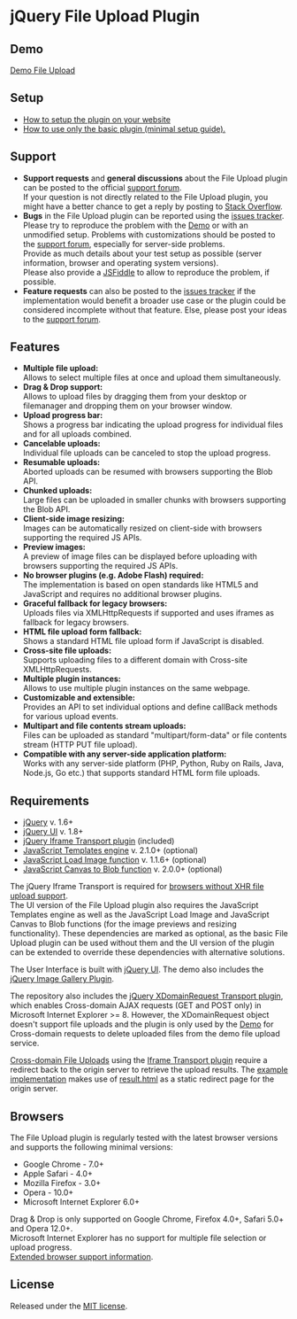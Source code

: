 # jQuery File Upload Plugin

## Demo
[Demo File Upload](http://blueimp.github.com/jQuery-File-Upload/)

## Setup
* [How to setup the plugin on your website](https://github.com/blueimp/jQuery-File-Upload/wiki/Setup)
* [How to use only the basic plugin (minimal setup guide).](https://github.com/blueimp/jQuery-File-Upload/wiki/Basic-plugin)

## Support
* **Support requests** and **general discussions** about the File Upload plugin can be posted to the official [support forum](https://groups.google.com/d/forum/jquery-fileupload).  
If your question is not directly related to the File Upload plugin, you might have a better chance to get a reply by posting to [Stack Overflow](http://stackoverflow.com/questions/tagged/blueimp+jquery+file-upload). 
* **Bugs** in the File Upload plugin can be reported using the [issues tracker](https://github.com/blueimp/jQuery-File-Upload/issues).  
Please try to reproduce the problem with the [Demo](http://blueimp.github.com/jQuery-File-Upload/) or with an unmodified setup. Problems with customizations should be posted to the [support forum](https://groups.google.com/d/forum/jquery-fileupload), especially for server-side problems.  
Provide as much details about your test setup as possible (server information, browser and operating system versions).  
Please also provide a [JSFiddle](http://jsfiddle.net/) to allow to reproduce the problem, if possible.
* **Feature requests** can also be posted to the [issues tracker](https://github.com/blueimp/jQuery-File-Upload/issues) if the implementation would benefit a broader use case or the plugin could be considered incomplete without that feature. Else, please post your ideas to the [support forum](https://groups.google.com/d/forum/jquery-fileupload).

## Features
* **Multiple file upload:**  
  Allows to select multiple files at once and upload them simultaneously.
* **Drag & Drop support:**  
  Allows to upload files by dragging them from your desktop or filemanager and dropping them on your browser window.
* **Upload progress bar:**  
  Shows a progress bar indicating the upload progress for individual files and for all uploads combined.
* **Cancelable uploads:**  
  Individual file uploads can be canceled to stop the upload progress.
* **Resumable uploads:**  
  Aborted uploads can be resumed with browsers supporting the Blob API.
* **Chunked uploads:**  
  Large files can be uploaded in smaller chunks with browsers supporting the Blob API.
* **Client-side image resizing:**  
  Images can be automatically resized on client-side with browsers supporting the required JS APIs.
* **Preview images:**  
  A preview of image files can be displayed before uploading with browsers supporting the required JS APIs.
* **No browser plugins (e.g. Adobe Flash) required:**  
  The implementation is based on open standards like HTML5 and JavaScript and requires no additional browser plugins.
* **Graceful fallback for legacy browsers:**  
  Uploads files via XMLHttpRequests if supported and uses iframes as fallback for legacy browsers.
* **HTML file upload form fallback:**  
  Shows a standard HTML file upload form if JavaScript is disabled.
* **Cross-site file uploads:**  
  Supports uploading files to a different domain with Cross-site XMLHttpRequests.
* **Multiple plugin instances:**  
  Allows to use multiple plugin instances on the same webpage.
* **Customizable and extensible:**  
  Provides an API to set individual options and define callBack methods for various upload events.
* **Multipart and file contents stream uploads:**  
  Files can be uploaded as standard "multipart/form-data" or file contents stream (HTTP PUT file upload).
* **Compatible with any server-side application platform:**  
  Works with any server-side platform (PHP, Python, Ruby on Rails, Java, Node.js, Go etc.) that supports standard HTML form file uploads.

## Requirements
* [jQuery](http://jquery.com/) v. 1.6+
* [jQuery UI](http://jqueryui.com/) v. 1.8+
* [jQuery Iframe Transport plugin](https://github.com/blueimp/jQuery-File-Upload/blob/master/jquery.iframe-transport.js) (included)
* [JavaScript Templates engine](https://github.com/blueimp/JavaScript-Templates) v. 2.1.0+ (optional)
* [JavaScript Load Image function](https://github.com/blueimp/JavaScript-Load-Image) v. 1.1.6+ (optional)
* [JavaScript Canvas to Blob function](https://github.com/blueimp/JavaScript-Canvas-to-Blob) v. 2.0.0+ (optional)

The jQuery Iframe Transport is required for [browsers without XHR file upload support](https://github.com/blueimp/jQuery-File-Upload/wiki/Browser-support).  
The UI version of the File Upload plugin also requires the JavaScript Templates engine as well as the JavaScript Load Image and JavaScript Canvas to Blob functions (for the image previews and resizing functionality). These dependencies are marked as optional, as the basic File Upload plugin can be used without them and the UI version of the plugin can be extended to override these dependencies with alternative solutions.

The User Interface is built with [jQuery UI](http://jqueryui.com/). The demo also includes the [jQuery Image Gallery Plugin](https://github.com/blueimp/jQuery-Image-Gallery).

The repository also includes the [jQuery XDomainRequest Transport plugin](https://github.com/blueimp/jQuery-File-Upload/blob/master/js/cors/jquery.xdr-transport.js), which enables Cross-domain AJAX requests (GET and POST only) in Microsoft Internet Explorer >= 8. However, the XDomainRequest object doesn't support file uploads and the plugin is only used by the [Demo](http://blueimp.github.com/jQuery-File-Upload/) for Cross-domain requests to delete uploaded files from the demo file upload service.

[Cross-domain File Uploads](https://github.com/blueimp/jQuery-File-Upload/wiki/Cross-domain-uploads) using the [Iframe Transport plugin](https://github.com/blueimp/jQuery-File-Upload/blob/master/js/jquery.iframe-transport.js) require a redirect back to the origin server to retrieve the upload results. The [example implementation](https://github.com/blueimp/jQuery-File-Upload/blob/master/js/main.js) makes use of [result.html](https://github.com/blueimp/jQuery-File-Upload/blob/master/cors/result.html) as a static redirect page for the origin server.

## Browsers
The File Upload plugin is regularly tested with the latest browser versions and supports the following minimal versions:

* Google Chrome - 7.0+
* Apple Safari - 4.0+
* Mozilla Firefox - 3.0+
* Opera - 10.0+
* Microsoft Internet Explorer 6.0+

Drag & Drop is only supported on Google Chrome, Firefox 4.0+, Safari 5.0+ and Opera 12.0+.  
Microsoft Internet Explorer has no support for multiple file selection or upload progress.  
[Extended browser support information](https://github.com/blueimp/jQuery-File-Upload/wiki/Browser-support).

## License
Released under the [MIT license](http://www.opensource.org/licenses/MIT).
